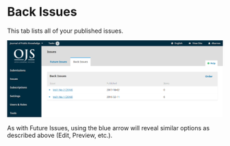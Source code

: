 # Back Issues

This tab lists all of your published issues.

![](/assets/learning-ojs3.1-jm-issues-back.PNG)

As with Future Issues, using the blue arrow will reveal similar options as described above \(Edit, Preview, etc.\).

